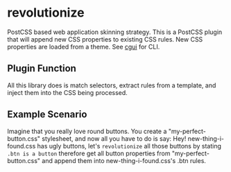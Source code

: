 # revolutionize
PostCSS based web application skinning strategy. This is a PostCSS plugin that will append new CSS properties to existing CSS rules. New CSS properties are loaded from a theme. See [cgui](https://github.com/fantasyui-com/cgui) for CLI.

## Plugin Function
All this library does is match selectors, extract rules from a template, and inject them into the CSS being processed.

## Example Scenario
Imagine that you really love round buttons. You create a "my-perfect-button.css" stylesheet, and now all you have to do is say: Hey! new-thing-i-found.css has ugly buttons, let's ```revolutionize``` all those buttons by stating ```.btn is a button``` therefore get all button properties from "my-perfect-button.css" and append them into new-thing-i-found.css's .btn rules.

